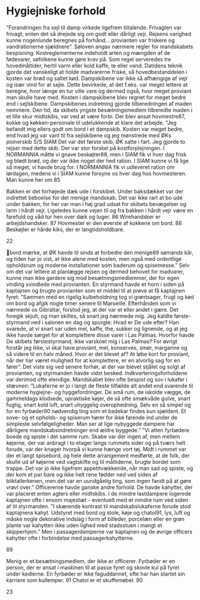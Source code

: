 # Hygiejniske forhold

”Forandringen fra sejl til damp virkede ligefrem tiltalende. Frivagten var frivagt, enten det så drejede sig om godt eller
dårligt vejr. Rejsens varighed kunne nogenlunde beregnes på forhånd… provianten var friskere og vandrationerne
sjældnere”.
Søloven angav nærmere regler for mandskabets
bespisning. Kostreglementerne indeholdt arten og
mængden af de fødevarer, søfolkene kunne gøre krav
på. Som regel serveredes tre hovedmåltider, hertil
varm eller kold kaffe, te eller vand. Datidens teknik
gjorde det vanskeligt at holde madvarerne friske, så
hovedbestanddelen i kosten var brød og saltet kød.
Dampskibene var ikke så afhængige af vejr og især
vind for at sejle. Dette bevirkede, at det f.eks. var
meget lettere at beregne, hvor længe en tur ville vare
og dermed også, hvor meget proviant man skulle
have med. Kosten i dampskibene blev regnet for
meget bedre end i sejlskibene. Dampskibenes
indretning gjorde tilberedningen af maden nemmere.
Den tid, da skibets yngste besætningsmedlem
tilberedte maden i et lille skur midtskibs, var ved at være forbi. Der blev ansat hovmestre87, kokke og køkken-personale
til udelukkende at klare det arbejde.
”Jeg befandt mig ellers godt om bord i et dampskib. Kosten var meget bedre, end hvad jeg var vant til fra sejlskibene og
jeg mønstrede med ØKs pionerskib S/S SIAM Det var det første skib, ØK satte i fart. Jeg gjorde to rejser med dette skib.
Der var stor forskel på kostforplejningen. I NORMANNIA måtte vi gnave beskøjter88, men i SIAM fik vi hver dag frisk
og blødt brød, og der var ikke noget der hed ration. I SIAM kunne vi få lige så meget, vi havde brug for. I NORMANNIA
fik vi udleveret ration om lørdagen, medens vi i SIAM kunne forsyne os hver dag hos hovmesteren. Man kunne her om
85

Bakken er det forhøjede dæk ude i forskibet. Under baksdækket var der indrettet beboelse for det menige
mandskab. Det var ikke rart at bo ude under bakken, for her var man i høj grad udsat for skibets bevægelser og larm i
hårdt vejr. Ligeledes kunne vejen til og fra bakken i hårdt vejr være en farefuld og våd tur hen over dæk og luger.
86
Wirehandsker er arbejdshandsker.
87
Hovmester er den øverste af kokkene om bord.
88
Beskøjter er hårde kiks, der er langtidsholdbare.

22

bord mærke, at ØK havde til sinds at forbedre den menige89 sømands kår, og tiden har jo vist, at ikke alene med kosten,
men også med ordentlige opholdsrum og moderne installationer som baderum og spisemesse.”
Selv om det var lettere at planlægge rejsen og dermed behovet for madvarer, kunne man ikke gardere sig mod
besætningsmedlemmer, der for egen vinding svindlede med provianten. En styrmand havde et horn i siden på kaptajnen
og brugte provianten som et middel til at prøve at få kaptajnen fyret:
”Sammen med en rigelig kulbeholdning tog vi grøntsager, frugt og kød om bord og afgik nogle timer senere til
Marseille. Efterhånden som vi nærmede os Gibraltar, forstod jeg, at der var et eller andet i gære. Det foregik skjult, og
man skiltes, så snart jeg nærmede mig. Jeg kaldte første-styrmand ned i salonen en dag og spurgte: Hvad er De ude
efter? Han svarede, at vi snart var uden mel, kaffe, the, sukker og lignende, og at jeg ikke havde sørget for at
komplettere disse varer i Las Palmas. Hvorfor havde De skibets førstestyrmand, ikke varskoet mig i Las Palmas? For
øvrigt forstår jeg ikke, vi skal have proviant, mel, konserves, smør, margarine og så videre til en halv måned. Hvor er
det blevet af? At løbe kort for proviant, når der har været mulighed for at komplettere, er en alvorlig sag for en fører”.
Det viste sig ved senere forhør, at der var blevet stjålet og solgt af provianten, og styrmanden havde vidst besked.
Indkvarteringsforholdene var derimod ofte elendige. Mandskabet blev ofte bespist og sov i lukafer i stævnen:
”Lukaferne er jo i langt de fleste tilfælde alt andet end svarende til moderne hygiejne- og hyggefordringer. De små rum,
de iskolde vægge, de gammeldags klodsede, upraktiske køjer, de så ofte smækvåde gulve, snart fugtig, snart kold luft,
snart uhyggelig overophedning. Selv en så simpel og for en fyrbøder90 nødvendig ting som et badekar findes kun
sjældent. Et sove- og et opholds- og spiserum hører for ikke farende ind under de simpleste selvfølgeligheder. Man ser
at lige nybyggede dampere har dårligere mandskabsindretninger end ældre byggede.”
”Vi atten fyrbødere boede og spiste i det samme rum. Skabe var der ingen af, men mellem køjerne, der var anbragt i to
etager langs rummets sider og på tværs helt forude, var der knager hvorpå vi kunne hænge vort tøj. Midt i rummet var
der et langt spisebord, og hele dette arrangement medførte, at de folk, der skulle ud af køjerne ved vagtskifte og til
måltiderne, brugte bordet som trappe. Det var jo ikke ligefrem appetitvækkende, når man sad og spiste, og der kom et
par bare og ikke helt rene fødder ned ved siden af bliktallerkenen, men det var en uundgåelig ting, som ingen fandt på
at gøre vrøvl over.”
Officererne havde ganske andre forhold. De havde kahytter, der var placeret enten agters eller midtskibs. I de mindre
lastdampere logerede kaptajnen ofte i ensom majestæt - eventuelt med et mindre rum ved siden af til styrmanden.
”I skærende kontrast til mandskabslukaferne forude stod kaptajnens
kahyt. Udstyret med bord og stole, køje og chatol91, lys, luft og måske
nogle dekorative indslag i form af billeder, porcelæn eller en grøn plante
var kahytten ikke uden lighed med stadsstuen i mangt et skipperhjem.”
Men i passagerdamperne var kaptajnen og de øvrige officers kahytter
ofte i forbindelse med passagerkahytterne.

89

Menig er et besætningsmedlem, der ikke er officerer.
Fyrbøder er en person, der er ansat i maskinen til at passe fyret og skovle kul på fyret under kedlerne. En fyrbøder
er ikke faguddannet, ofte har han startet sin karriere som kullemper.
91
Chatol er et skuffemøbel.
90

23
